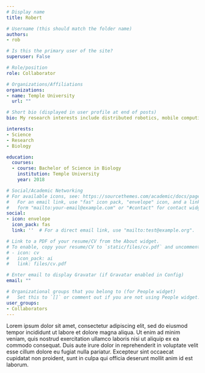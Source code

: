 ```yaml
---
# Display name
title: Robert

# Username (this should match the folder name)
authors:
- rob

# Is this the primary user of the site?
superuser: False

# Role/position
role: Collaborator

# Organizations/Affiliations
organizations:
- name: Temple University
  url: ""

# Short bio (displayed in user profile at end of posts)
bio: My research interests include distributed robotics, mobile computing and programmable matter.

interests:
- Science
- Research
- Biology

education:
  courses:
  - course: Bachelor of Science in Biology
    institution: Temple University
    year: 2018

# Social/Academic Networking
# For available icons, see: https://sourcethemes.com/academic/docs/page-builder/#icons
#   For an email link, use "fas" icon pack, "envelope" icon, and a link in the
#   form "mailto:your-email@example.com" or "#contact" for contact widget.
social:
- icon: envelope
  icon_pack: fas
  link: ''  # For a direct email link, use "mailto:test@example.org".

# Link to a PDF of your resume/CV from the About widget.
# To enable, copy your resume/CV to `static/files/cv.pdf` and uncomment the lines below.
# - icon: cv
#   icon_pack: ai
#   link: files/cv.pdf

# Enter email to display Gravatar (if Gravatar enabled in Config)
email: ""

# Organizational groups that you belong to (for People widget)
#   Set this to `[]` or comment out if you are not using People widget.
user_groups:
- Collaborators
---
```


Lorem ipsum dolor sit amet, consectetur adipiscing elit, sed do eiusmod tempor incididunt ut labore et dolore magna aliqua. Ut enim ad minim veniam, quis nostrud exercitation ullamco laboris nisi ut aliquip ex ea commodo consequat. Duis aute irure dolor in reprehenderit in voluptate velit esse cillum dolore eu fugiat nulla pariatur. Excepteur sint occaecat cupidatat non proident, sunt in culpa qui officia deserunt mollit anim id est laborum.
